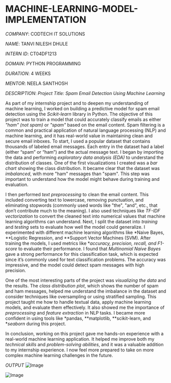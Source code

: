 # MACHINE-LEARNING-MODEL-IMPLEMENTATION

*COMPANY*: CODTECH IT SOLUTIONS

*NAME*: TANVI NILESH DHULE

*INTERN ID*: CT04DF1213

*DOMAIN*: PYTHON PROGRAMMING

*DURATION*: 4 WEEKS

*MENTOR*: NEELA SANTHOSH

*DESCRIPTION*:
*Project Title: Spam Email Detection Using Machine Learning*

As part of my internship project and to deepen my understanding of machine learning, I worked on building a predictive model for spam email detection using the *Scikit-learn* library in Python. The objective of this project was to train a model that could accurately classify emails as either *"ham" (not spam)* or *"spam"* based on the email content. Spam filtering is a common and practical application of natural language processing (NLP) and machine learning, and it has real-world value in maintaining clean and secure email inboxes.
To start, I used a popular dataset that contains thousands of labeled email messages. Each entry in the dataset had a label (either “spam” or “ham”) and the actual message text. I began by importing the data and performing *exploratory data analysis (EDA)* to understand the distribution of classes. One of the first visualizations I created was a *bar chart* showing the class distribution. It became clear that the dataset was *imbalanced*, with more "ham" messages than "spam". This step was important to understand how the model might behave during training and evaluation.

I then performed *text preprocessing* to clean the email content. This included converting text to lowercase, removing punctuation, and eliminating stopwords (commonly used words like "the", "and", etc., that don’t contribute much to the meaning). I also used techniques like *TF-IDF vectorization* to convert the cleaned text into numerical values that machine learning algorithms can understand.
Next, I split the dataset into *training* and *testing* sets to evaluate how well the model could generalize. I experimented with different machine learning algorithms like *Naive Bayes, **Logistic Regression, and **Support Vector Machines (SVM). After training the models, I used metrics like **accuracy, precision, recall, and F1-score* to evaluate their performance.
I found that *Multinomial Naive Bayes* gave a strong performance for this classification task, which is expected since it’s commonly used for text classification problems. The accuracy was impressive, and the model could detect spam messages with high precision.

One of the most interesting parts of the project was *visualizing the data* and the results. The *class distribution plot*, which shows the number of spam and ham messages, helped me understand the imbalance in the dataset and consider techniques like oversampling or using stratified sampling.
This project taught me how to handle textual data, apply machine learning models, and evaluate them effectively. It also showed me the importance of *preprocessing* and *feature extraction* in NLP tasks. I became more confident in using tools like *pandas, **matplotlib, **scikit-learn, and **seaborn* during this project.

In conclusion, working on this project gave me hands-on experience with a real-world machine learning application. It helped me improve both my *technical skills* and *problem-solving abilities*, and it was a valuable addition to my internship experience. I now feel more prepared to take on more complex machine learning challenges in the future.

*OUTPUT*
![Image](https://github.com/user-attachments/assets/a3c40ea1-72dd-4272-9d65-6d30aca57448)

![Image](https://github.com/user-attachments/assets/113b705e-c631-4c8e-93f1-9aad3bc48219)

